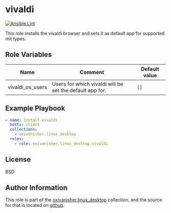 vivaldi
=======
[![Ansible Lint](https://github.com/oxivanisher/role-vivaldi/actions/workflows/ansible-lint.yml/badge.svg)](https://github.com/oxivanisher/role-vivaldi/actions/workflows/ansible-lint.yml)

This role installs the vivaldi browser and sets it as default app for supported mit types.


Role Variables
--------------

| Name          | Comment                              | Default value |
|---------------|--------------------------------------|---------------|
| vivaldi_os_users  | Users for which vivaldi will be set the default app for.  | `[]`          |

Example Playbook
----------------
```yaml
- name: Install vivaldi
  hosts: client
  collections:
    - oxivanisher.linux_desktop
  roles:
    - role: oxivanisher.linux_desktop.vivaldi
```

License
-------

BSD

Author Information
------------------

This role is part of the [oxivanisher.linux_desktop](https://galaxy.ansible.com/ui/repo/published/oxivanisher/linux_desktop/) collection, and the source for that is located on [github](https://github.com/oxivanisher/collection-linux_desktop).
